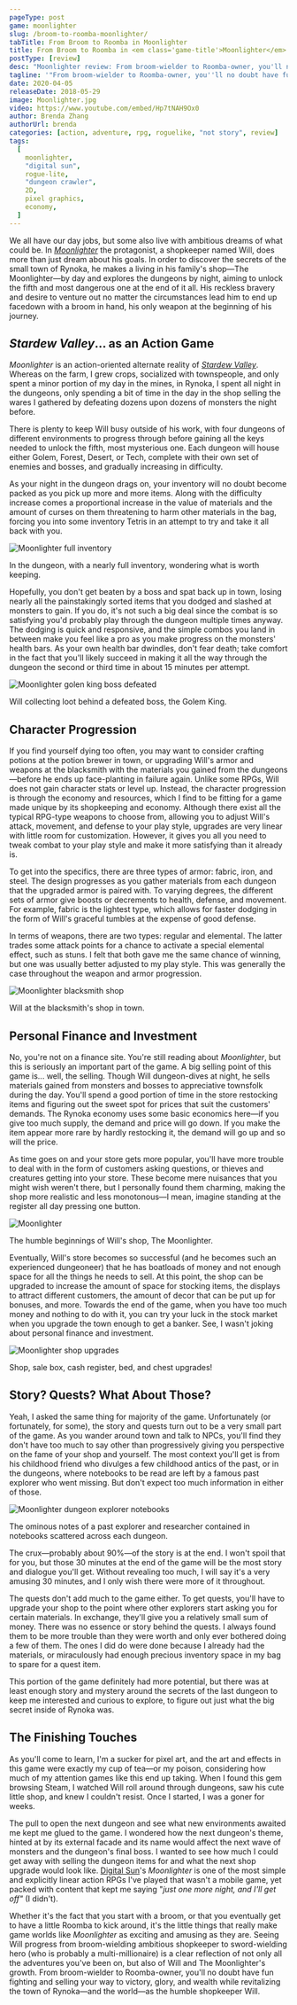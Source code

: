```yaml
---
pageType: post
game: moonlighter
slug: /broom-to-roomba-moonlighter/
tabTitle: From Broom to Roomba in Moonlighter
title: From Broom to Roomba in <em class='game-title'>Moonlighter</em>
postType: [review]
desc: "Moonlighter review: From broom-wielder to Roomba-owner, you'll no doubt have fun fighting and selling your way to victory, glory, and wealth while revitalizing the town of Rynoka—and the world—as the humble shopkeeper Will."
tagline: '"From broom-wielder to Roomba-owner, you''ll no doubt have fun fighting and selling your way to victory, glory, and wealth while revitalizing the town of Rynoka—and the world—as the humble shopkeeper Will."'
date: 2020-04-05
releaseDate: 2018-05-29
image: Moonlighter.jpg
video: https://www.youtube.com/embed/Hp7tNAH9Ox0
author: Brenda Zhang
authorUrl: brenda
categories: [action, adventure, rpg, roguelike, "not story", review]
tags:
  [
    moonlighter,
    "digital sun",
    rogue-lite,
    "dungeon crawler",
    2D,
    pixel graphics,
    economy,
  ]
---
```


We all have our day jobs, but some also live with ambitious dreams of what could be. In [_Moonlighter_](http://www.moonlighterthegame.com/) the protagonist, a shopkeeper named Will, does more than just dream about his goals. In order to discover the secrets of the small town of Rynoka, he makes a living in his family's shop—The Moonlighter—by day and explores the dungeons by night, aiming to unlock the fifth and most dangerous one at the end of it all. His reckless bravery and desire to venture out no matter the circumstances lead him to end up facedown with a broom in hand, his only weapon at the beginning of his journey.

## _Stardew Valley_... as an Action Game

_Moonlighter_ is an action-oriented alternate reality of [_Stardew Valley_](https://www.stardewvalley.net/). Whereas on the farm, I grew crops, socialized with townspeople, and only spent a minor portion of my day in the mines, in Rynoka, I spent all night in the dungeons, only spending a bit of time in the day in the shop selling the wares I gathered by defeating dozens upon dozens of monsters the night before.

There is plenty to keep Will busy outside of his work, with four dungeons of different environments to progress through before gaining all the keys needed to unlock the fifth, most mysterious one. Each dungeon will house either Golem, Forest, Desert, or Tech, complete with their own set of enemies and bosses, and gradually increasing in difficulty.

As your night in the dungeon drags on, your inventory will no doubt become packed as you pick up more and more items. Along with the difficulty increase comes a proportional increase in the value of materials and the amount of curses on them threatening to harm other materials in the bag, forcing you into some inventory Tetris in an attempt to try and take it all back with you.

![Moonlighter full inventory][image0]

<figcaption>In the dungeon, with a nearly full inventory, wondering what is worth keeping.</figcaption>

Hopefully, you don't get beaten by a boss and spat back up in town, losing nearly all the painstakingly sorted items that you dodged and slashed at monsters to gain. If you do, it's not such a big deal since the combat is so satisfying you'd probably play through the dungeon multiple times anyway. The dodging is quick and responsive, and the simple combos you land in between make you feel like a pro as you make progress on the monsters' health bars. As your own health bar dwindles, don't fear death; take comfort in the fact that you'll likely succeed in making it all the way through the dungeon the second or third time in about 15 minutes per attempt.

![Moonlighter golen king boss defeated][image1]

<figcaption>Will collecting loot behind a defeated boss, the Golem King.</figcaption>

## Character Progression

If you find yourself dying too often, you may want to consider crafting potions at the potion brewer in town, or upgrading Will's armor and weapons at the blacksmith with the materials you gained from the dungeons—before he ends up face-planting in failure again. Unlike some RPGs, Will does not gain character stats or level up. Instead, the character progression is through the economy and resources, which I find to be fitting for a game made unique by its shopkeeping and economy. Although there exist all the typical RPG-type weapons to choose from, allowing you to adjust Will's attack, movement, and defense to your play style, upgrades are very linear with little room for customization. However, it gives you all you need to tweak combat to your play style and make it more satisfying than it already is.

To get into the specifics, there are three types of armor: fabric, iron, and steel. The design progresses as you gather materials from each dungeon that the upgraded armor is paired with. To varying degrees, the different sets of armor give boosts or decrements to health, defense, and movement. For example, fabric is the lightest type, which allows for faster dodging in the form of Will's graceful tumbles at the expense of good defense.

In terms of weapons, there are two types: regular and elemental. The latter trades some attack points for a chance to activate a special elemental effect, such as stuns. I felt that both gave me the same chance of winning, but one was usually better adjusted to my play style. This was generally the case throughout the weapon and armor progression.

![Moonlighter blacksmith shop][image2]

<figcaption>Will at the blacksmith's shop in town.</figcaption>

## Personal Finance and Investment

No, you're not on a finance site. You're still reading about _Moonlighter_, but this is seriously an important part of the game. A big selling point of this game is... well, the selling. Though Will dungeon-dives at night, he sells materials gained from monsters and bosses to appreciative townsfolk during the day. You'll spend a good portion of time in the store restocking items and figuring out the sweet spot for prices that suit the customers' demands. The Rynoka economy uses some basic economics here—if you give too much supply, the demand and price will go down. If you make the item appear more rare by hardly restocking it, the demand will go up and so will the price.

As time goes on and your store gets more popular, you'll have more trouble to deal with in the form of customers asking questions, or thieves and creatures getting into your store. These become mere nuisances that you might wish weren't there, but I personally found them charming, making the shop more realistic and less monotonous—I mean, imagine standing at the register all day pressing one button.

![Moonlighter][image3]

<figcaption>The humble beginnings of Will's shop, The Moonlighter.</figcaption>

Eventually, Will's store becomes so successful (and he becomes such an experienced dungeoneer) that he has boatloads of money and not enough space for all the things he needs to sell. At this point, the shop can be upgraded to increase the amount of space for stocking items, the displays to attract different customers, the amount of decor that can be put up for bonuses, and more. Towards the end of the game, when you have too much money and nothing to do with it, you can try your luck in the stock market when you upgrade the town enough to get a banker. See, I wasn't joking about personal finance and investment.

![Moonlighter shop upgrades][image4]

<figcaption>Shop, sale box, cash register, bed, and chest upgrades!</figcaption>

## Story? Quests? What About Those?

Yeah, I asked the same thing for majority of the game. Unfortunately (or fortunately, for some), the story and quests turn out to be a very small part of the game. As you wander around town and talk to NPCs, you'll find they don't have too much to say other than progressively giving you perspective on the fame of your shop and yourself. The most context you'll get is from his childhood friend who divulges a few childhood antics of the past, or in the dungeons, where notebooks to be read are left by a famous past explorer who went missing. But don't expect too much information in either of those.

![Moonlighter dungeon explorer notebooks][image5]

<figcaption>The ominous notes of a past explorer and researcher contained in notebooks scattered across each dungeon.</figcaption>

The crux—probably about 90%—of the story is at the end. I won't spoil that for you, but those 30 minutes at the end of the game will be the most story and dialogue you'll get. Without revealing too much, I will say it's a very amusing 30 minutes, and I only wish there were more of it throughout.

The quests don't add much to the game either. To get quests, you'll have to upgrade your shop to the point where other explorers start asking you for certain materials. In exchange, they'll give you a relatively small sum of money. There was no essence or story behind the quests. I always found them to be more trouble than they were worth and only ever bothered doing a few of them. The ones I did do were done because I already had the materials, or miraculously had enough precious inventory space in my bag to spare for a quest item.

This portion of the game definitely had more potential, but there was at least enough story and mystery around the secrets of the last dungeon to keep me interested and curious to explore, to figure out just what the big secret inside of Rynoka was.

## The Finishing Touches

As you'll come to learn, I'm a sucker for pixel art, and the art and effects in this game were exactly my cup of tea—or my poison, considering how much of my attention games like this end up taking. When I found this gem browsing Steam, I watched Will roll around through dungeons, saw his cute little shop, and knew I couldn't resist. Once I started, I was a goner for weeks.

The pull to open the next dungeon and see what new environments awaited me kept me glued to the game. I wondered how the next dungeon's theme, hinted at by its external facade and its name would affect the next wave of monsters and the dungeon's final boss. I wanted to see how much I could get away with selling the dungeon items for and what the next shop upgrade would look like. [Digital Sun](http://www.digitalsungames.com/)'s _Moonlighter_ is one of the most simple and explicitly linear action RPGs I've played that wasn't a mobile game, yet packed with content that kept me saying "_just one more night, and I'll get off"_ (I didn't).

Whether it's the fact that you start with a broom, or that you eventually get to have a little Roomba to kick around, it's the little things that really make game worlds like _Moonlighter_ as exciting and amusing as they are. Seeing Will progress from broom-wielding ambitious shopkeeper to sword-wielding hero (who is probably a multi-millionaire) is a clear reflection of not only all the adventures you've been on, but also of Will and The Moonlighter's growth. From broom-wielder to Roomba-owner, you'll no doubt have fun fighting and selling your way to victory, glory, and wealth while revitalizing the town of Rynoka—and the world—as the humble shopkeeper Will.

[image0]: ../../../images/post/moonlighter/Moonlighter0.png
[image1]: ../../../images/post/moonlighter/Moonlighter1.png
[image2]: ../../../images/post/moonlighter/Moonlighter2.png
[image3]: ../../../images/post/moonlighter/Moonlighter3.png
[image4]: ../../../images/post/moonlighter/Moonlighter4.png
[image5]: ../../../images/post/moonlighter/Moonlighter5.png
